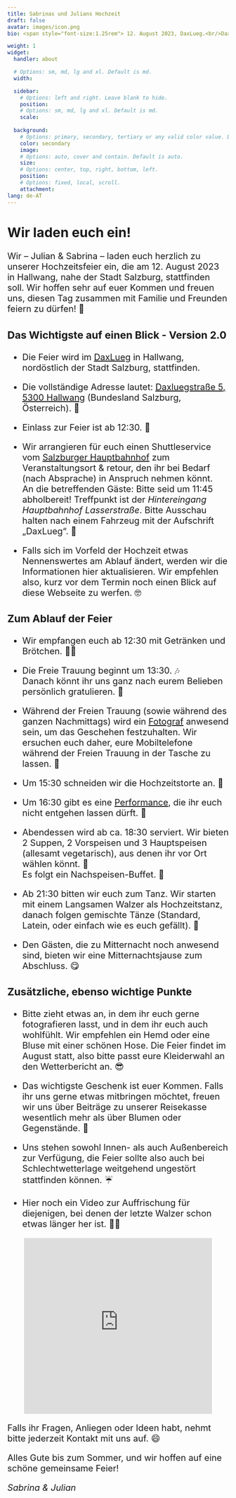 ```yaml
---
title: Sabrinas und Julians Hochzeit
draft: false
avatar: images/icon.png
bio: <span style="font-size:1.25rem"> 12. August 2023, DaxLueg.<br/>Daxluegstraße 5, 5300 Hallwang,<br/>Salzburg, Österreich.<br/></span>

weight: 1
widget:
  handler: about

  # Options: sm, md, lg and xl. Default is md.
  width:

  sidebar:
    # Options: left and right. Leave blank to hide.
    position:
    # Options: sm, md, lg and xl. Default is md.
    scale:
  
  background:
    # Options: primary, secondary, tertiary or any valid color value. Default is primary.
    color: secondary
    image:
    # Options: auto, cover and contain. Default is auto.
    size:
    # Options: center, top, right, bottom, left.
    position:
    # Options: fixed, local, scroll.
    attachment: 
lang: de-AT
---
```


<span style="font-size:1.25rem">

## Wir laden euch ein!

Wir – Julian & Sabrina – laden euch herzlich zu unserer Hochzeitsfeier ein, die am <nobr>12. August 2023</nobr> in Hallwang, nahe der Stadt Salzburg, stattfinden soll.
Wir hoffen sehr auf euer Kommen und freuen uns, diesen Tag zusammen mit Familie und Freunden feiern zu <nobr>dürfen! 🎉</nobr>

### Das Wichtigste auf einen Blick - Version 2.0

- Die Feier wird im [DaxLueg](https://www.daxlueg.at/index.php/de/) in Hallwang, nordöstlich der Stadt Salzburg, stattfinden.

- Die vollständige Adresse lautet: [Daxluegstraße 5, 5300 Hallwang](https://www.google.at/maps/place/Panoramagasthof+DaxLueg+-+Schuber+OG/@47.8273598,13.090556,17.29z/data=!4m16!1m7!3m6!1s0x47769a15886fc89b:0x3c8c93a5f2098a56!2sDaxluegstra%C3%9Fe+5,+5300+Esch,+%C3%96sterreich!3b1!8m2!3d47.8287309!4d13.09359!3m7!1s0x47769a3e20e0e0a1:0xc23dca54874db104!5m2!4m1!1i2!8m2!3d47.8286605!4d13.0936105?hl=de) (Bundesland Salzburg, <nobr>Österreich). 📍</nobr>

- Einlass zur Feier ist ab <nobr>12:30. 👋</nobr>

- Wir arrangieren für euch einen Shuttleservice vom [Salzburger Hauptbahnhof](https://www.google.de/maps/place/Salzburg/@47.8136411,13.0447562,17z/data=!4m6!3m5!1s0x47769078f3c7634f:0xfb02fe56aad5409c!8m2!3d47.8130704!4d13.0450707!16s%2Fm%2F0c00lw5?hl=en&entry=ttu) zum Veranstaltungsort & retour, den ihr bei Bedarf (nach Absprache) in Anspruch nehmen könnt.<br>
An die betreffenden Gäste: Bitte seid um 11:45 abholbereit! Treffpunkt ist der *Hintereingang Hauptbahnhof Lasserstraße*. Bitte Ausschau halten nach einem Fahrzeug mit der Aufschrift <nobr>„DaxLueg“. 🚕</nobr>

- Falls sich im Vorfeld der Hochzeit etwas Nennenswertes am Ablauf ändert, werden wir die Informationen hier aktualisieren. Wir empfehlen also, kurz vor dem Termin noch einen Blick auf diese Webseite zu <nobr>werfen. 🤓</nobr> 

### Zum Ablauf der Feier

- Wir empfangen euch ab 12:30 mit Getränken und <nobr>Brötchen. 🥪🥂</nobr>

- Die Freie Trauung beginnt um <nobr>13:30. 🎶</nobr><br>
Danach könnt ihr uns ganz nach eurem Belieben persönlich <nobr>gratulieren. 🤗</nobr>

- Während der Freien Trauung (sowie während des ganzen Nachmittags) wird ein [Fotograf](http://www.lukasreschreiter.at/) anwesend sein, um das Geschehen festzuhalten. Wir ersuchen euch daher, eure Mobiltelefone während der Freien Trauung in der Tasche zu <nobr>lassen. 📵</nobr> 

- Um 15:30 schneiden wir die Hochzeitstorte <nobr>an. 🍰</nobr>

- Um 16:30 gibt es eine [Performance](https://www.youtube.com/@91joeylab/featured), die ihr euch nicht entgehen lassen <nobr>dürft. 🤹 </nobr>

- Abendessen wird ab ca. 18:30 serviert. Wir bieten 2 Suppen, 2 Vorspeisen und 3 Hauptspeisen (allesamt vegetarisch), aus denen ihr vor Ort wählen <nobr>könnt. 🥗</nobr><br>
Es folgt ein <nobr>Nachspeisen-Buffet. 🍨</nobr>

- Ab 21:30 bitten wir euch zum Tanz. Wir starten mit einem Langsamen Walzer als Hochzeitstanz, danach folgen gemischte Tänze (Standard, Latein, oder einfach wie es euch <nobr>gefällt). 🕺</nobr>

- Den Gästen, die zu Mitternacht noch anwesend sind, bieten wir eine Mitternachtsjause zum <nobr>Abschluss. 😋</nobr>

### Zusätzliche, ebenso wichtige Punkte

- Bitte zieht etwas an, in dem ihr euch gerne fotografieren lasst, und in dem ihr euch auch wohlfühlt. Wir empfehlen ein Hemd oder eine Bluse mit einer schönen Hose. Die Feier findet im August statt, also bitte passt eure Kleiderwahl an den Wetterbericht <nobr>an. 😎</nobr>

- Das wichtigste Geschenk ist euer Kommen. Falls ihr uns gerne etwas mitbringen möchtet, freuen wir uns über Beiträge zu unserer Reisekasse wesentlich mehr als über Blumen oder <nobr>Gegenstände. 💸</nobr>
      
- Uns stehen sowohl Innen- als auch Außenbereich zur Verfügung, die Feier sollte also auch bei Schlechtwetterlage weitgehend ungestört stattfinden <nobr>können. ☔️</nobr>
      
- Hier noch ein Video zur Auffrischung für diejenigen, bei denen der letzte Walzer schon etwas länger her <nobr>ist. 💃🏼</nobr>


<p align="center"><iframe width="85%" height="400" src="https://www.youtube.com/embed/5-fJHwX-oUY" title="YouTube video player" frameborder="0" allow="accelerometer; autoplay; clipboard-write; encrypted-media; gyroscope; picture-in-picture; web-share" allowfullscreen></iframe></p>


Falls ihr Fragen, Anliegen oder Ideen habt, nehmt bitte jederzeit Kontakt mit uns <nobr>auf. 😄</nobr>

Alles Gute bis zum Sommer, und wir hoffen auf eine schöne gemeinsame Feier!

*Sabrina & Julian*

</span>
